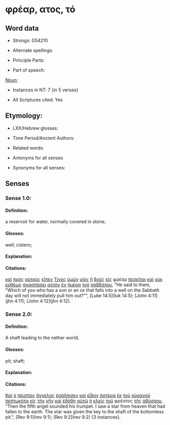 # φρέαρ, ατος, τό 

<!-- Status: S2=NeedsFinalCheck -->
<!-- Lexica used for edits: BDAG, FFM, LN, A-S -->

## Word data

* Strongs: G54210

* Alternate spellings:

* Principle Parts: 

* Part of speech: 

[Noun](http://ugg.readthedocs.io/en/latest/noun.html); 

* Instances in NT: 7 {in 5 verses}

* All Scriptures cited: Yes

## Etymology: 

* LXX/Hebrew glosses: 

* Time Period/Ancient Authors: 

* Related words: 

* Antonyms for all senses

* Synonyms for all senses: 

## Senses 

### Sense 1.0:

#### Definition: 

a reservoir for water, normally covered in stone;

#### Glosses:

well; cistern;

#### Explanation:

#### Citations:

[καὶ](../G25320/01.md) [πρὸς](../G43140/01.md) [αὐτοὺς](../G08460/01.md) [εἶπεν](../G30040/01.md) [Τίνος](../G51010/01.md) [ὑμῶν](../G47710/01.md) [υἱὸς](../G52070/01.md) [ἢ](../G22280/01.md) [βοῦς](../G10160/01.md) [εἰς](../G15190/01.md) φρέαρ [πεσεῖται](../G40980/01.md) [καὶ](../G25320/01.md) [οὐκ](../G37560/01.md) [εὐθέως](../G21120/01.md) [ἀνασπάσει](../G03850/01.md) [αὐτὸν](../G08460/01.md) [ἐν](../G17220/01.md) [ἡμέρᾳ](../G22500/01.md) [τοῦ](../G35880/01.md) [σαββάτου](../G45210/01.md), "He said to them, "Which of you who has a son or an ox that falls into a well on the Sabbath day will not immediately pull him out?"", [Luke 14:5](luk 14:5); [John 4:11](jhn 4:11); [John 4:12](jhn 4:12).  

### Sense 2.0:

#### Definition: 

A shaft leading to the nether world;

#### Glosses:

pit; shaft;

#### Explanation:

#### Citations:

[Καὶ](../G25320/01.md) [ὁ](../G35880/01.md) [πέμπτος](../G39910/01.md) [ἄγγελος](../G00320/01.md) [ἐσάλπισεν](../G45370/01.md) [καὶ](../G25320/01.md) [εἶδον](../G37080/01.md) [ἀστέρα](../G07920/01.md) [ἐκ](../G15370/01.md) [τοῦ](../G35880/01.md) [οὐρανοῦ](../G37720/01.md) [πεπτωκότα](../G40980/01.md) [εἰς](../G15190/01.md) [τὴν](../G35880/01.md) [γῆν](../G10930/01.md) [καὶ](../G25320/01.md) [ἐδόθη](../G13250/01.md) [αὐτῷ](../G08460/01.md) [ἡ](../G35880/01.md) [κλεὶς](../G28070/01.md) [τοῦ](../G35880/01.md) φρέατος [τῆς](../G35880/01.md) [ἀβύσσου](../G00120/01.md), "Then the fifth angel sounded his trumpet. I saw a star from heaven that had fallen to the earth. The star was given the key to the shaft of the bottomless pit.", [Rev 9:1](rev 9:1); [Rev 9:2](rev 9:2) {3 instances}.  

